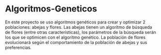 # Algoritmos-Geneticos

En este proyecto se uso algoritmos genéticos para crear y optimizar 2 poblaciones: abejas y flores. Las abejas tienen un algoritmo de búsqueda de flores (entre otras características), los parámetros de la búsqueda serán los que se optimicen con el algoritmo genético.
La población de flores evolucionará según el comportamiento de la población de abejas y sus preferencias.
